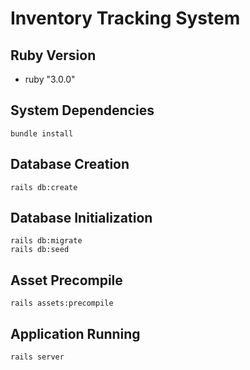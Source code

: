 # Inventory Tracking System

## Ruby Version
- ruby "3.0.0"

## System Dependencies
```
bundle install
```

## Database Creation
```
rails db:create
```
## Database Initialization
```
rails db:migrate
rails db:seed
```
## Asset Precompile
```
rails assets:precompile
```
## Application Running
```
rails server
```
